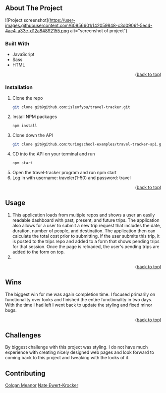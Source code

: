 <!-- ABOUT THE PROJECT -->
## About The Project

![Project screenshot](https://user-images.githubusercontent.com/60856601/142059848-c3d0906f-5ec4-4ac4-a33e-d12a84892155.png alt="screenshot of project")


### Built With

* JavaScript
* Sass
* HTML

<p align="right">(<a href="#top">back to top</a>)</p>




### Installation

1. Clone the repo
   ```sh
   git clone git@github.com:isleofyou/travel-tracker.git
   ```
2. Install NPM packages
   ```sh
   npm install
   ```
3. Clone down the API
   ```sh
   git clone git@github.com:turingschool-examples/travel-tracker-api.git
   ```
4. CD into the API on your terminal and run
   ```sh
   npm start
   ```
5. Open the travel-tracker program and run npm start
6. Log in with username: traveler(1-50) and password: travel

<p align="right">(<a href="#top">back to top</a>)</p>



<!-- USAGE EXAMPLES -->
## Usage

1. This application loads from multiple repos and shows a user an easily readable dashboard with past, present, and future trips. The application also allows for a user to submit a new trip request that includes the date, duration, number of people, and destination. The application then can calculate the total cost prior to submitting. If the user submits this trip, it is posted to the trips repo and added to a form that shows pending trips for that session. Once the page is reloaded, the user's pending trips are added to the form on top. 
2. 
<p align="right">(<a href="#top">back to top</a>)</p>



<!-- Wins -->
## Wins

The biggest win for me was again completion time. I focused primarily on functionality over looks and finished the entire functionality in two days. With the time I had left I went back to update the styling and fixed minor bugs. 

<p align="right">(<a href="#top">back to top</a>)</p>

<!-- Challenges -->
## Challenges 

By biggest challenge with this project was styling. I do not have much experience with creating nicely designed web pages and look forward to coming back to this project and tweaking with the looks of it. 

<!-- CONTRIBUTING -->
## Contributing

[Colgan Meanor](https://github.com/colganmeanor)
[Nate Ewert-Krocker](https://github.com/NEwertKrocker)
